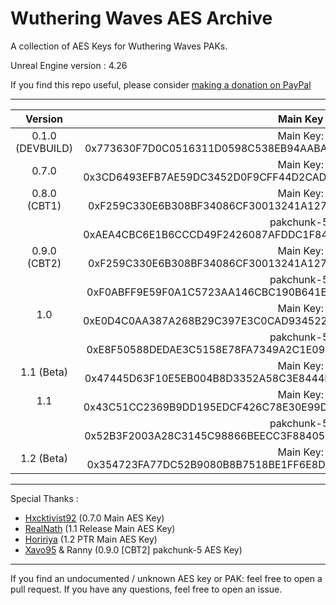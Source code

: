 # Wuthering Waves AES Archive

A collection of AES Keys for Wuthering Waves PAKs.

Unreal Engine version : 4.26

If you find this repo useful, please consider [making a donation on PayPal](https://www.paypal.com/paypalme/ClostroLeRigolo)

___

| Version |                                Main Key                                 |
|:-------:|:------------------------------------------------------------------:|
|  0.1.0 (DEVBUILD)  | Main Key: 0x773630F7D0C0516311D0598C538EB94AABAD423208F3633A98E34513557DE2C5 | |
|  0.7.0 | Main Key: 0x3CD6493EFB7AE59DC3452D0F9CFF44D2CAD4BDC1FBA00DF7CC4FA4707A81AD75 | |
|  0.8.0 (CBT1)  | Main Key: 0xF259C330E6B308BF34086CF30013241A1277F6E25D8F580746C2E8829EA1E15F | |
|    | pakchunk-5: 0xAEA4CBC6E1B6CCCD49F2426087AFDDC1F84662B45019BB6CBFFD62F470AFCDD5 |
|  0.9.0 (CBT2)  | Main Key: 0xF259C330E6B308BF34086CF30013241A1277F6E25D8F580746C2E8829EA1E15F |
|    | pakchunk-5: 0xF0ABFF9E59F0A1C5723AA146CBC190B641E5528E18F2AF1AA364A741E80E3EC8 |
|  1.0  | Main Key: 0xE0D4C0AA387A268B29C397E3C0CAD934522EFC96BE5526D6288EA26351CDACC9 |
|        | pakchunk-5: 0xE8F50588DEDAE3C5158E78FA7349A2C1E09CEC20B4A0FA4B2CF82C0ADDEFE2EA |
|  1.1 (Beta)  | Main Key: 0x47445D63F10E5EB004B8D3352A58C3E8444E1F7D1907A442D204161C71C567DC |
|  1.1  | Main Key: 0x43C51CC2369B9DD195EDCF426C78E30E99D7514DC14E8C03A831E128A3941010 |
|        | pakchunk-5: 0x52B3F2003A28C3145C98866BEECC3F884051140E03CC42946A89DB126AD55E9C |
|  1.2 (Beta)  | Main Key: 0x354723FA77DC52B9080B8B7518BE1FF6E8D12D7BE56F4050C5B472E0C6E90A70 |
___
Special Thanks : 
- [Hxcktivist92](https://github.com/Hxcktivist92) (0.7.0 Main AES Key)
- [RealNath](https://github.com/RealNath) (1.1 Release Main AES Key)
- [Hoririya](https://github.com/Hororiya) (1.2 PTR Main AES Key)
- [Xavo95](https://github.com/xavo95) & Ranny (0.9.0 [CBT2] pakchunk-5 AES Key)

___
If you find an undocumented / unknown AES key or PAK: feel free to open a pull request. If you have any
questions, feel free to open an issue.
